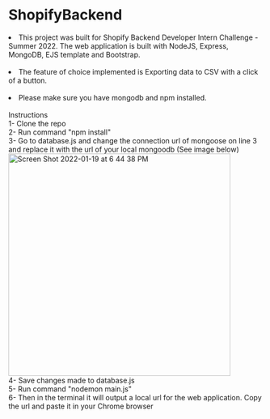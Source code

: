 # ShopifyBackend
<li>This project was built for Shopify Backend Developer Intern Challenge - Summer 2022. 
The web application is built with NodeJS, Express, MongoDB, EJS template and Bootstrap.</li>
<br/>
<li>The feature of choice implemented is Exporting data to CSV with a click of a button.</li>
<br/>
<li>Please make sure you have mongodb and npm installed.</li>
<br/>
Instructions
<br/>
1- Clone the repo
<br/>
2- Run command "npm install"
<br/>
3- Go to database.js and change the connection url of mongoose on line 3 and replace it with the url of your local mongoodb (See image below)
<br/>
<img width="439" alt="Screen Shot 2022-01-19 at 6 44 38 PM" src="https://user-images.githubusercontent.com/25629702/150236276-e65e9f8c-7791-44a8-82a7-98bef6f44e0e.png">
<br/>
4- Save changes made to database.js
<br/>
5- Run command "nodemon main.js" 
<br/>
6- Then in the terminal it will output a local url for the web application. Copy the url and paste it in your Chrome browser</p>

